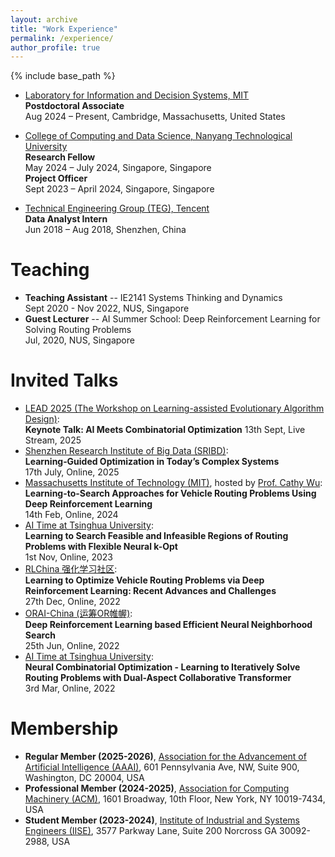 ```yaml
---
layout: archive
title: "Work Experience"
permalink: /experience/
author_profile: true
---
```


{% include base_path %}
- [Laboratory for Information and Decision Systems, MIT](https://lids.mit.edu/)  
**Postdoctoral Associate**  
Aug 2024 – Present, Cambridge, Massachusetts, United States


- [College of Computing and Data Science, Nanyang Technological University](https://personal.ntu.edu.sg/zhangj/)  
**Research Fellow**  
May 2024 – July 2024, Singapore, Singapore  
**Project Officer**  
Sept 2023 – April 2024, Singapore, Singapore

- [Technical Engineering Group (TEG), Tencent](https://www.tencent.com/en-us/index.html)    
**Data Analyst Intern**  
Jun 2018 – Aug 2018, Shenzhen, China


Teaching
======
- **Teaching Assistant**
-- IE2141 Systems Thinking and Dynamics  
Sept 2020 - Nov 2022, NUS, Singapore
- **Guest Lecturer**
-- AI Summer School: Deep Reinforcement Learning for Solving Routing Problems    
Jul, 2020, NUS, Singapore

Invited Talks
======
- [LEAD 2025 (The Workshop on Learning-assisted Evolutionary Algorithm Design)](https://sites.google.com/view/leadworkshop2025/%E4%B8%BB%E9%A1%B5):  
**Keynote Talk: AI Meets Combinatorial Optimization**
13th Sept, Live Stream, 2025
- [Shenzhen Research Institute of Big Data (SRIBD)](http://sribd.cn/en):  
**Learning‑Guided Optimization in Today’s Complex Systems**  
17th July, Online, 2025
- [Massachusetts Institute of Technology (MIT)](https://www.mit.edu/), hosted by [Prof. Cathy Wu](http://www.wucathy.com/blog/):  
**Learning-to-Search Approaches for Vehicle Routing Problems Using Deep Reinforcement Learning**  
14th Feb, Online, 2024
- [AI Time at Tsinghua University](http://www.aitime.cn/):  
**Learning to Search Feasible and Infeasible Regions of Routing Problems with Flexible Neural k-Opt**  
1st Nov, Online, 2023
- [RLChina 强化学习社区](http://rlchina.org/topic/619):   
**Learning to Optimize Vehicle Routing Problems via Deep Reinforcement Learning: Recent Advances and Challenges**    
27th Dec, Online, 2022
- [ORAI-China (运筹OR帷幄)](https://www.zhihu.com/pin/1523752995342286848):   
**Deep Reinforcement Learning based Efficient Neural Neighborhood Search**    
25th Jun, Online, 2022
- [AI Time at Tsinghua University](http://www.aitime.cn/):  
**Neural Combinatorial Optimization - Learning to Iteratively Solve Routing Problems with Dual-Aspect Collaborative Transformer**  
3rd Mar, Online, 2022

Membership
======
- **Regular Member (2025-2026)**, [Association for the Advancement of Artificial Intelligence (AAAI)](https://aaai.org/), 601 Pennsylvania Ave, NW, Suite 900, Washington, DC 20004, USA
- **Professional Member (2024-2025)**, [Association for Computing Machinery (ACM)](https://www.acm.org/), 1601 Broadway, 10th Floor, New York, NY 10019-7434, USA
- **Student Member (2023-2024)**, [Institute of Industrial and Systems Engineers (IISE)](https://www.iise.org/Home/), 3577 Parkway Lane, Suite 200 Norcross GA 30092-2988, USA
